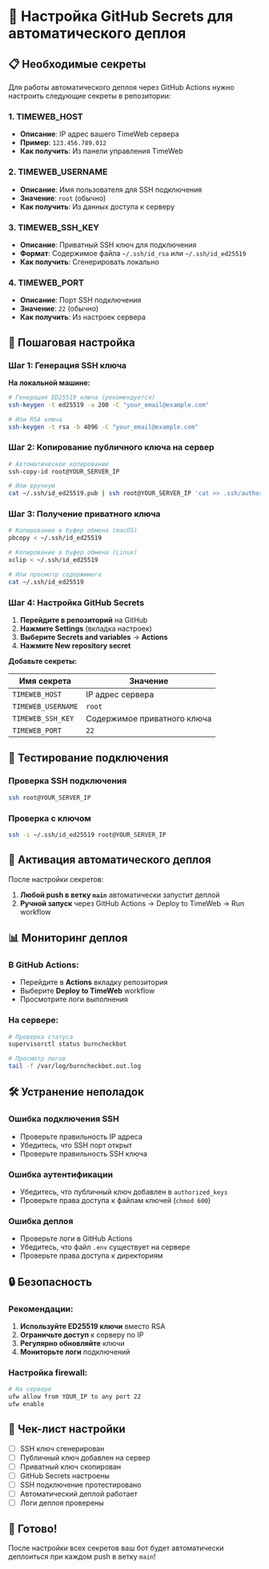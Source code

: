# 🔐 Настройка GitHub Secrets для автоматического деплоя

## 📋 Необходимые секреты

Для работы автоматического деплоя через GitHub Actions нужно настроить следующие секреты в репозитории:

### 1. **TIMEWEB_HOST**
- **Описание**: IP адрес вашего TimeWeb сервера
- **Пример**: `123.456.789.012`
- **Как получить**: Из панели управления TimeWeb

### 2. **TIMEWEB_USERNAME**
- **Описание**: Имя пользователя для SSH подключения
- **Значение**: `root` (обычно)
- **Как получить**: Из данных доступа к серверу

### 3. **TIMEWEB_SSH_KEY**
- **Описание**: Приватный SSH ключ для подключения
- **Формат**: Содержимое файла `~/.ssh/id_rsa` или `~/.ssh/id_ed25519`
- **Как получить**: Сгенерировать локально

### 4. **TIMEWEB_PORT**
- **Описание**: Порт SSH подключения
- **Значение**: `22` (обычно)
- **Как получить**: Из настроек сервера

## 🔧 Пошаговая настройка

### Шаг 1: Генерация SSH ключа

**На локальной машине:**
```bash
# Генерация ED25519 ключа (рекомендуется)
ssh-keygen -t ed25519 -a 200 -C "your_email@example.com"

# Или RSA ключа
ssh-keygen -t rsa -b 4096 -C "your_email@example.com"
```

### Шаг 2: Копирование публичного ключа на сервер

```bash
# Автоматическое копирование
ssh-copy-id root@YOUR_SERVER_IP

# Или вручную
cat ~/.ssh/id_ed25519.pub | ssh root@YOUR_SERVER_IP 'cat >> .ssh/authorized_keys'
```

### Шаг 3: Получение приватного ключа

```bash
# Копирование в буфер обмена (macOS)
pbcopy < ~/.ssh/id_ed25519

# Копирование в буфер обмена (Linux)
xclip < ~/.ssh/id_ed25519

# Или просмотр содержимого
cat ~/.ssh/id_ed25519
```

### Шаг 4: Настройка GitHub Secrets

1. **Перейдите в репозиторий** на GitHub
2. **Нажмите Settings** (вкладка настроек)
3. **Выберите Secrets and variables** → **Actions**
4. **Нажмите New repository secret**

**Добавьте секреты:**

| Имя секрета | Значение |
|-------------|----------|
| `TIMEWEB_HOST` | IP адрес сервера |
| `TIMEWEB_USERNAME` | `root` |
| `TIMEWEB_SSH_KEY` | Содержимое приватного ключа |
| `TIMEWEB_PORT` | `22` |

## 🧪 Тестирование подключения

### Проверка SSH подключения
```bash
ssh root@YOUR_SERVER_IP
```

### Проверка с ключом
```bash
ssh -i ~/.ssh/id_ed25519 root@YOUR_SERVER_IP
```

## 🚀 Активация автоматического деплоя

После настройки секретов:

1. **Любой push в ветку `main`** автоматически запустит деплой
2. **Ручной запуск** через GitHub Actions → Deploy to TimeWeb → Run workflow

## 📊 Мониторинг деплоя

### В GitHub Actions:
- Перейдите в **Actions** вкладку репозитория
- Выберите **Deploy to TimeWeb** workflow
- Просмотрите логи выполнения

### На сервере:
```bash
# Проверка статуса
supervisorctl status burncheckbot

# Просмотр логов
tail -f /var/log/burncheckbot.out.log
```

## 🛠️ Устранение неполадок

### Ошибка подключения SSH
- Проверьте правильность IP адреса
- Убедитесь, что SSH порт открыт
- Проверьте правильность SSH ключа

### Ошибка аутентификации
- Убедитесь, что публичный ключ добавлен в `authorized_keys`
- Проверьте права доступа к файлам ключей (`chmod 600`)

### Ошибка деплоя
- Проверьте логи в GitHub Actions
- Убедитесь, что файл `.env` существует на сервере
- Проверьте права доступа к директориям

## 🔒 Безопасность

### Рекомендации:
1. **Используйте ED25519 ключи** вместо RSA
2. **Ограничьте доступ** к серверу по IP
3. **Регулярно обновляйте** ключи
4. **Мониторьте логи** подключений

### Настройка firewall:
```bash
# На сервере
ufw allow from YOUR_IP to any port 22
ufw enable
```

## 📝 Чек-лист настройки

- [ ] SSH ключ сгенерирован
- [ ] Публичный ключ добавлен на сервер
- [ ] Приватный ключ скопирован
- [ ] GitHub Secrets настроены
- [ ] SSH подключение протестировано
- [ ] Автоматический деплой работает
- [ ] Логи деплоя проверены

## 🎉 Готово!

После настройки всех секретов ваш бот будет автоматически деплоиться при каждом push в ветку `main`! 